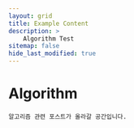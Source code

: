 ```yaml
---
layout: grid
title: Example Content
description: >
	Algorithm Test
sitemap: false
hide_last_modified: true
---
```

<script async src="https://pagead2.googlesyndication.com/pagead/js/adsbygoogle.js?client=ca-pub-2493153095790277"
     crossorigin="anonymous"></script>
# Algorithm

`알고리즘 관련 포스트가 올라갈 공간입니다.`